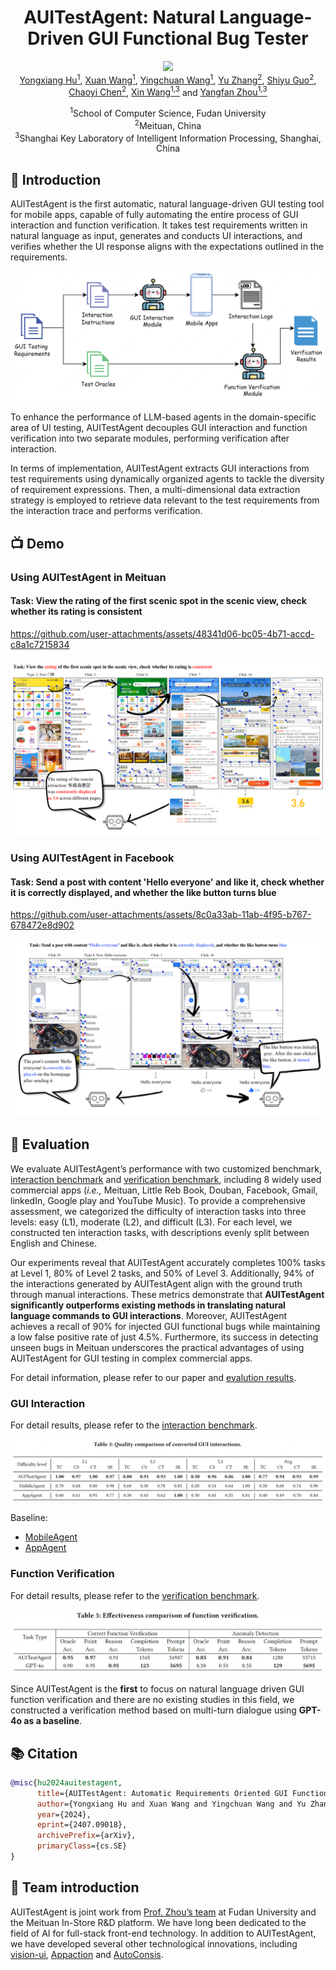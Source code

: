 <div align="center">
<h1>AUITestAgent: Natural Language-Driven GUI Functional Bug Tester</h1>
</div>

<div align="center">
<a href='https://arxiv.org/abs/2407.09018'><img src='https://img.shields.io/badge/arxiv-2407.09018-b31b1b.svg'></a>
</div>

<div align="center">
  <a href="https://github.com/Gootter12">Yongxiang Hu<sup>1</sup></a>, 
  <a href="https://github.com/TSKGHS17">Xuan Wang<sup>1</sup></a>, 
  <a href="https://github.com/xieeryihe">Yingchuan Wang<sup>1</sup></a>, 
  <a href="https://github.com/RainPot">Yu Zhang<sup>2</sup></a>, 
  <a href="https://github.com/whiteguo233">Shiyu Guo<sup>2</sup></a>, 
  <a href="https://github.com/chenchaoyi">Chaoyi Chen<sup>2</sup></a>, 
  <a href="https://cs.fudan.edu.cn/3f/7e/c25906a278398/page.htm">Xin Wang<sup>1,3</sup></a> and 
  <a href="https://cs.fudan.edu.cn/3f/a9/c25909a278441/page.htm">Yangfan Zhou<sup>1,3</sup></a>

<br>

<sup>1</sup>School of Computer Science, Fudan University  
<sup>2</sup>Meituan, China  
<sup>3</sup>Shanghai Key Laboratory of Intelligent Information Processing, Shanghai, China
</div>

<!-- <div style="display: flex; justify-content: center; align-items: center;">
  <img src="assets/fudan.png" alt="Fudan University Logo" width="100" style="margin-right: 50px"/>
  <img src="assets/meituan.png" alt="Meituan Logo" width="100"/>
</div> -->

## 🌟 Introduction

AUITestAgent is the first automatic, natural language-driven GUI testing tool for mobile apps, capable of fully automating the entire process of GUI interaction and function verification. It takes test requirements written in natural language as input, generates and conducts UI interactions, and verifies whether the UI response aligns with the expectations outlined in the requirements.

![overview](assets/overview.png)

To enhance the performance of LLM-based agents in the domain-specific area of UI testing, AUITestAgent decouples GUI interaction and function verification into two separate modules, performing verification after interaction.

 In terms of implementation, AUITestAgent extracts GUI interactions from test requirements using dynamically organized agents to tackle the diversity of requirement expressions. Then, a multi-dimensional data extraction strategy is employed to retrieve data relevant to the test requirements from the interaction trace and performs verification.

## 📺 Demo

### Using AUITestAgent in Meituan 
#### Task: View the rating of the first scenic spot in the scenic view, check whether its rating is consistent

https://github.com/user-attachments/assets/48341d06-bc05-4b71-accd-c8a1c7215834

![demo1](assets/demo1.png)

### Using AUITestAgent in Facebook
#### Task: Send a post with content 'Hello everyone' and like it, check whether it is correctly displayed, and whether the like button turns blue

https://github.com/user-attachments/assets/8c0a33ab-11ab-4f95-b767-678472e8d902

![demo2](assets/demo2.png)


## 📝 Evaluation

We evaluate AUITestAgent’s performance with two customized benchmark, [interaction benchmark](interaction.md) and [verification benchmark](verification.md), including 8 widely used commercial apps (*i.e.,* Meituan, Little Reb Book, Douban, Facebook, Gmail, linkedIn, Google play and YouTube Music).  To provide a comprehensive assessment, we categorized the difficulty of interaction tasks into three levels: easy (L1), moderate (L2), and difficult (L3). For each level, we constructed ten interaction tasks, with descriptions evenly split between English and Chinese.

Our experiments reveal that AUITestAgent accurately completes 100% tasks at Level 1, 80% of Level 2 tasks, and 50% of Level 3. Additionally, 94% of the interactions generated by AUITestAgent align with the ground truth through manual interactions. These metrics demonstrate that **AUITestAgent significantly outperforms existing methods in translating natural language commands to GUI interactions**. Moreover, AUITestAgent achieves a recall of 90% for injected GUI functional bugs while maintaining a low false positive rate of just 4.5%. Furthermore, its success in detecting unseen bugs in Meituan underscores the practical advantages of using AUITestAgent for GUI testing in complex commercial apps.

For detail information, please refer to our paper and [evalution results](evaluation_results/evaluation.md).

### GUI Interaction

For detail results, please refer to the [interaction benchmark](interaction.md).

![interaction result](assets/interaction.png)

Baseline: 
* [MobileAgent](https://github.com/X-PLUG/MobileAgent)
* [AppAgent](https://github.com/mnotgod96/AppAgent)


### Function Verification

For detail results, please refer to the [verification benchmark](verification.md).

![verification result](assets/verification.png)

Since AUITestAgent is the **first** to focus on natural language driven GUI function verification and there are no existing studies in this field, we constructed a verification method based on multi-turn dialogue using **GPT-4o as a baseline**.

## 📚 Citation
```bib
@misc{hu2024auitestagent,
      title={AUITestAgent: Automatic Requirements Oriented GUI Function Testing}, 
      author={Yongxiang Hu and Xuan Wang and Yingchuan Wang and Yu Zhang and Shiyu Guo and Chaoyi Chen and Xin Wang and Yangfan Zhou},
      year={2024},
      eprint={2407.09018},
      archivePrefix={arXiv},
      primaryClass={cs.SE}
}
```

## 🧑 Team introduction

AUITestAgent is joint work from [Prof. Zhou’s team](https://appsrv.cse.cuhk.edu.hk/~yfzhou/) at Fudan University and the Meituan In-Store R&D platform. We have long been dedicated to the field of AI for full-stack front-end technology. In addition to AUITestAgent, we have developed several other technological innovations, including [vision-ui](https://github.com/Meituan-Dianping/vision-ui), [Appaction](https://dl.acm.org/doi/10.1145/3611643.3613885) and [AutoConsis](https://dl.acm.org/doi/abs/10.1145/3639477.3639748).